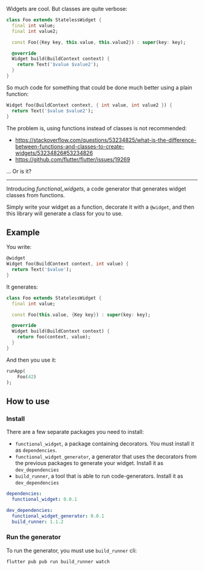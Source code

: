 Widgets are cool. But classes are quite verbose:

```dart
class Foo extends StatelessWidget {
  final int value;
  final int value2;

  const Foo({Key key, this.value, this.value2}) : super(key: key);

  @override
  Widget build(BuildContext context) {
    return Text('$value $value2');
  }
}
```


So much code for something that could be done much better using a plain function: 

```dart
Widget foo(BuildContext context, { int value, int value2 }) {
  return Text('$value $value2');
}
```



The problem is, using functions instead of classes is not recommended:

- https://stackoverflow.com/questions/53234825/what-is-the-difference-between-functions-and-classes-to-create-widgets/53234826#53234826
- https://github.com/flutter/flutter/issues/19269




... Or is it?


____


Introducing _functional_widgets_, a code generator that generates widget classes from functions.

Simply write your widget as a function, decorate it with a `@widget`, and then this library will generate a class for you to use.




## Example


You write: 

```dart
@widget
Widget foo(BuildContext context, int value) {
  return Text('$value');
}
```


It generates:

```dart
class Foo extends StatelessWidget {
  final int value;

  const Foo(this.value, {Key key}) : super(key: key);

  @override
  Widget build(BuildContext context) {
    return foo(context, value);
  }
}
```


And then you use it:

```dart
runApp(
    Foo(42)
);
```



## How to use

### Install

There are a few separate packages you need to install:

- `functional_widget`, a package containing decorators. You must install it as `dependencies`.
- `functional_widget_generator`, a generator that uses the decorators from the previous packages to generate your widget. Install it as `dev_dependencies`
- `build_runner`, a tool that is able to run code-generators. Install it as `dev_dependencies`

```yaml
dependencies:
  functional_widget: 0.0.1

dev_dependencies:
  functional_widget_generator: 0.0.1
  build_runner: 1.1.2
```



### Run the generator

To run the generator, you must use `build_runner` cli:


```sh
flutter pub pub run build_runner watch
```


